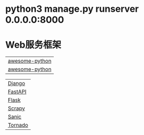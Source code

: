 # python3 manage.py runserver 0.0.0.0:8000

# Web服务框架
|   |
|----|
| [awesome-python](https://github.com/donnemartin/system-design-primer) |
| [awesome-python](https://github.com/vinta/awesome-python)  |

|        |
|----------------------------------------------------------------|
| [Django](https://github.com/django/django)                       |
| [FastAPI](https://github.com/tiangolo/fastapi)                    |
| [Flask](https://github.com/pallets/flask)                          |
| [Scrapy](https://github.com/scrapy/scrapy)                           |
| [Sanic](https://github.com/sanic-org/sanic)                          |
| [Tornado](https://github.com/tornadoweb/tornado)                          |
